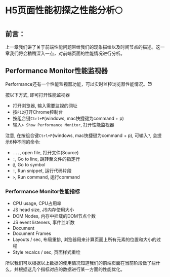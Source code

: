 # H5页面性能初探之性能分析🌕

## 前言：

​	上一章我们讲了关于前端性能问题带给我们的现象描绘以及时间节点的描述。这一章我们将会稍稍深入一点，对前端页面的性能情况进行分析。

## Performance Monitor性能监视器

Performance还有一个性能监视器功能，可以实时监控浏览器性能情况。😈

按以下方式, 即可打开性能监视器

- 打开浏览器, 输入需要监视的网址
- 按`F12`打开Chrome控制台
- 按组合键`Ctrl+P`(windows, mac快捷键为command + p)
- 输入`> Show Performance Monitor`, 打开性能监视器

注意, 在按组合键`Ctrl+P`(windows, mac快捷键为command + p), 可输入`?`, 会提示6种不同的命令:

- `...`, open file, 打开文件(Source)
- `:`, Go to line, 跳转至文件的指定行
- `@`, Go to symbol
- `!`, Run snippet, 运行代码片段
- `>`, Run command, 运行command

### Performance Monitor性能指标

- CPU usage,     CPU占用率
- JS head size,    JS内存使用大小
- DOM Nodes,   内存中挂载的DOM节点个数
- JS event listeners,   事件监听数
- Document
- Document Frames
- Layouts / sec,     布局重排, 浏览器用来计算页面上所有元素的位置和大小的过程
- Style recalcs / sec,     页面样式重绘

​        所以我们可以根据以上数据的使用情况知道我们的前端页面在当前阶段做了些什么，并根据这几个指标对应的数据进行某一方面的性能优化。

